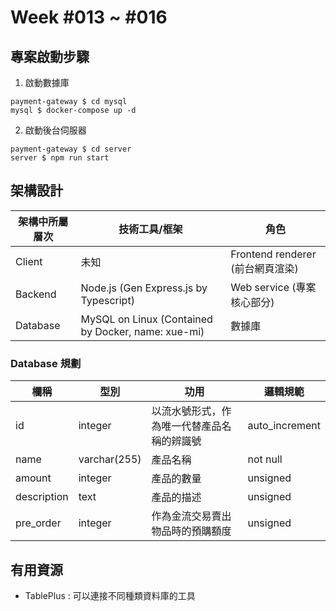# Week #013 ~ #016
## 專案啟動步驟
1. 啟動數據庫
```shell
payment-gateway $ cd mysql
mysql $ docker-compose up -d
```
2. 啟動後台伺服器
```shell
payment-gateway $ cd server
server $ npm run start
```

## 架構設計
| 架構中所屬層次 | 技術工具/框架 | 角色 |
|---|---|---|
| Client | 未知 | Frontend renderer (前台網頁渲染) |
| Backend | Node.js (Gen Express.js by Typescript) | Web service (專案核心部分) |
| Database | MySQL on Linux (Contained by Docker, name: xue-mi) | 數據庫 |

### Database 規劃
| 欄稱 | 型別 | 功用 | 邏輯規範 |
|---|---|---|---|
| id | integer | 以流水號形式，作為唯一代替產品名稱的辨識號 | auto_increment |
| name | varchar(255) | 產品名稱 | not null |
| amount | integer | 產品的數量 | unsigned |
| description | text | 產品的描述 | unsigned |
| pre_order | integer | 作為金流交易賣出物品時的預購額度 | unsigned |

## 有用資源
- TablePlus : 可以連接不同種類資料庫的工具
